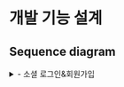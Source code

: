 # 개발 기능 설계

## Sequence diagram

<details>
<summary> - 소셜 로그인&회원가입</summary>

![](assets/oauth-login.png)
</details>
